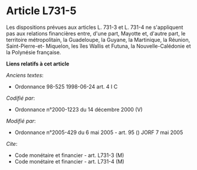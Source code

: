 # Article L731-5

Les dispositions prévues aux articles L. 731-3 et L. 731-4 ne s'appliquent pas aux relations financières entre, d'une part,
Mayotte et, d'autre part, le territoire métropolitain, la Guadeloupe, la Guyane, la Martinique, la Réunion, Saint-Pierre-et-
Miquelon, les îles Wallis et Futuna, la Nouvelle-Calédonie et la Polynésie française.

**Liens relatifs à cet article**

_Anciens textes_:

  - Ordonnance 98-525 1998-06-24 art. 4 I C

_Codifié par_:

  - Ordonnance n°2000-1223 du 14 décembre 2000 (V)

_Modifié par_:

  - Ordonnance n°2005-429 du 6 mai 2005 - art. 95 () JORF 7 mai 2005

_Cite_:

  - Code monétaire et financier - art. L731-3 (M)
  - Code monétaire et financier - art. L731-4 (M)
